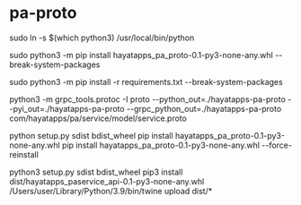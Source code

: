 # pa-proto

sudo ln -s $(which python3) /usr/local/bin/python

sudo python3 -m pip install hayatapps_pa_proto-0.1-py3-none-any.whl --break-system-packages

sudo python3 -m pip install -r requirements.txt --break-system-packages

python3 -m grpc_tools.protoc -I proto --python_out=./hayatapps-pa-proto --pyi_out=./hayatapps-pa-proto --grpc_python_out=./hayatapps-pa-proto com/hayatapps/pa/service/model/service.proto


python setup.py sdist bdist_wheel
pip install hayatapps_pa_proto-0.1-py3-none-any.whl
pip install hayatapps_pa_proto-0.1-py3-none-any.whl --force-reinstall

python3 setup.py sdist bdist_wheel
pip3 install dist/hayatapps_paservice_api-0.1-py3-none-any.whl
/Users/user/Library/Python/3.9/bin/twine upload dist/*